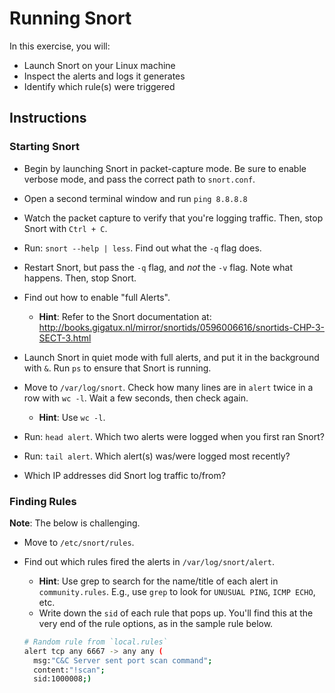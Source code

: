 # Running Snort
In this exercise, you will:
- Launch Snort on your Linux machine
- Inspect the alerts and logs it generates
- Identify which rule(s) were triggered

## Instructions
### Starting Snort
- Begin by launching Snort in packet-capture mode. Be sure to enable verbose mode, and pass the correct path to `snort.conf`.

- Open a second terminal window and run `ping 8.8.8.8`

- Watch the packet capture to verify that you're logging traffic. Then, stop Snort with `Ctrl + C`.

- Run: `snort --help | less`. Find out what the `-q` flag does.

- Restart Snort, but pass the `-q` flag, and _not_ the `-v` flag. Note what happens. Then, stop Snort.

- Find out how to enable "full Alerts".
  - **Hint**: Refer to the Snort documentation at: <http://books.gigatux.nl/mirror/snortids/0596006616/snortids-CHP-3-SECT-3.html>

- Launch Snort in quiet mode with full alerts, and put it in the background with `&`. Run `ps` to ensure that Snort is running.

- Move to `/var/log/snort`. Check how many lines are in `alert` twice in a row with `wc -l`. Wait a few seconds, then check again.
  - **Hint**: Use `wc -l`.

- Run: `head alert`. Which two alerts were logged when you first ran Snort?

- Run: `tail alert`. Which alert(s) was/were logged most recently?

- Which IP addresses did Snort log traffic to/from?

### Finding Rules
**Note**: The below is challenging.

- Move to `/etc/snort/rules`.

- Find out which rules fired the alerts in `/var/log/snort/alert`.
  - **Hint**: Use grep to search for the name/title of each alert in `community.rules`. E.g., use `grep` to look for `UNUSUAL PING`, `ICMP ECHO`, etc.
  - Write down the `sid` of each rule that pops up. You'll find this at the very end of the rule options, as in the sample rule below.

  ```bash
  # Random rule from `local.rules`
  alert tcp any 6667 -> any any (
    msg:"C&C Server sent port scan command";
    content:"!scan";
    sid:1000008;)
  ```
